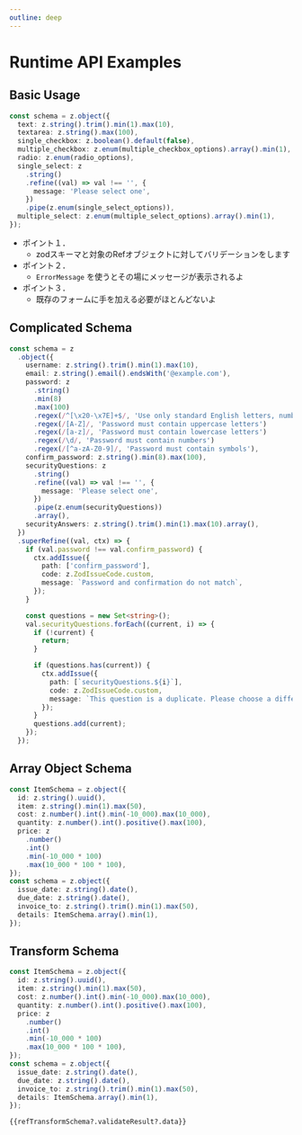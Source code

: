 ```yaml
---
outline: deep
---
```


# Runtime API Examples

## Basic Usage

```ts
const schema = z.object({
  text: z.string().trim().min(1).max(10),
  textarea: z.string().max(100),
  single_checkbox: z.boolean().default(false),
  multiple_checkbox: z.enum(multiple_checkbox_options).array().min(1),
  radio: z.enum(radio_options),
  single_select: z
    .string()
    .refine((val) => val !== '', {
      message: 'Please select one',
    })
    .pipe(z.enum(single_select_options)),
  multiple_select: z.enum(multiple_select_options).array().min(1),
});
```

<script setup lang="ts">
import { useTemplateRef } from 'vue'

import BasicUsage from './components/BasicUsage.vue'
import ComplicatedSchema from './components/ComplicatedSchema.vue'
import ArrayObjectSchema from './components/ArrayObjectSchema.vue'
import TransformSchema from './components/TransformSchema.vue'

const refTransformSchema= useTemplateRef<typeof TransformSchema>('refTransformSchema')
</script>

<BasicUsage></BasicUsage>

- ポイント１．
  - zodスキーマと対象のRefオブジェクトに対してバリデーションをします
- ポイント２．
  - `ErrorMessage` を使うとその場にメッセージが表示されるよ
- ポイント３．
  - 既存のフォームに手を加える必要がほとんどないよ

## Complicated Schema

```ts
const schema = z
  .object({
    username: z.string().trim().min(1).max(10),
    email: z.string().email().endsWith('@example.com'),
    password: z
      .string()
      .min(8)
      .max(100)
      .regex(/^[\x20-\x7E]+$/, 'Use only standard English letters, numbers, and symbols')
      .regex(/[A-Z]/, 'Password must contain uppercase letters')
      .regex(/[a-z]/, 'Password must contain lowercase letters')
      .regex(/\d/, 'Password must contain numbers')
      .regex(/[^a-zA-Z0-9]/, 'Password must contain symbols'),
    confirm_password: z.string().min(8).max(100),
    securityQuestions: z
      .string()
      .refine((val) => val !== '', {
        message: 'Please select one',
      })
      .pipe(z.enum(securityQuestions))
      .array(),
    securityAnswers: z.string().trim().min(1).max(10).array(),
  })
  .superRefine((val, ctx) => {
    if (val.password !== val.confirm_password) {
      ctx.addIssue({
        path: ['confirm_password'],
        code: z.ZodIssueCode.custom,
        message: `Password and confirmation do not match`,
      });
    }

    const questions = new Set<string>();
    val.securityQuestions.forEach((current, i) => {
      if (!current) {
        return;
      }

      if (questions.has(current)) {
        ctx.addIssue({
          path: [`securityQuestions.${i}`],
          code: z.ZodIssueCode.custom,
          message: `This question is a duplicate. Please choose a different question.`,
        });
      }
      questions.add(current);
    });
  });
```

<ComplicatedSchema></ComplicatedSchema>

## Array Object Schema

```ts
const ItemSchema = z.object({
  id: z.string().uuid(),
  item: z.string().min(1).max(50),
  cost: z.number().int().min(-10_000).max(10_000),
  quantity: z.number().int().positive().max(100),
  price: z
    .number()
    .int()
    .min(-10_000 * 100)
    .max(10_000 * 100 * 100),
});
const schema = z.object({
  issue_date: z.string().date(),
  due_date: z.string().date(),
  invoice_to: z.string().trim().min(1).max(50),
  details: ItemSchema.array().min(1),
});
```

<ArrayObjectSchema></ArrayObjectSchema>

## Transform Schema

```ts
const ItemSchema = z.object({
  id: z.string().uuid(),
  item: z.string().min(1).max(50),
  cost: z.number().int().min(-10_000).max(10_000),
  quantity: z.number().int().positive().max(100),
  price: z
    .number()
    .int()
    .min(-10_000 * 100)
    .max(10_000 * 100 * 100),
});
const schema = z.object({
  issue_date: z.string().date(),
  due_date: z.string().date(),
  invoice_to: z.string().trim().min(1).max(50),
  details: ItemSchema.array().min(1),
});
```

<TransformSchema ref="refTransformSchema"></TransformSchema>

```js-vue
{{refTransformSchema?.validateResult?.data}}
```
